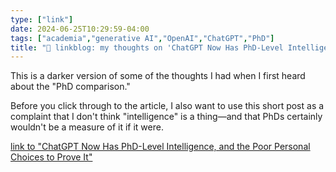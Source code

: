 ```yaml
---
type: ["link"]
date: 2024-06-25T10:29:59-04:00
tags: ["academia","generative AI","OpenAI","ChatGPT","PhD"]
title: "🔗 linkblog: my thoughts on 'ChatGPT Now Has PhD-Level Intelligence, and the Poor Personal Choices to Prove It'"
---
```

This is a darker version of some of the thoughts I had when I first heard about the "PhD comparison." 

Before you click through to the article, I also want to use this short post as a complaint that I don't think "intelligence" is a thing—and that PhDs certainly wouldn't be a measure of it if it were.

[link to "ChatGPT Now Has PhD-Level Intelligence, and the Poor Personal Choices to Prove It"](https://www.mcsweeneys.net/articles/chatgpt-now-has-phd-level-intelligence-and-the-poor-personal-choices-to-prove-it)
